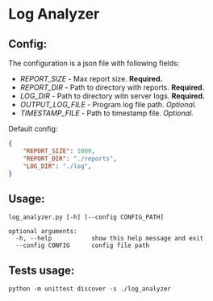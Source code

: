 # Log Analyzer
## Config:
The configuration is a json file with following fields:
* *REPORT_SIZE* - Max report size. **Required.** <br>
* *REPORT_DIR* - Path to directory with reports. **Required.** <br>
* *LOG_DIR* - Path to directory witn server logs. **Required.** <br>
* *OUTPUT_LOG_FILE* - Program log file path. *Optional.* <br>
* *TIMESTAMP_FILE* - Path to timestamp file. *Optional.* <br>

Default config:
```json
{  
    "REPORT_SIZE": 1000,
    "REPORT_DIR": "./reports",
    "LOG_DIR": "./log",
}
```

## Usage:
```
log_analyzer.py [-h] [--config CONFIG_PATH]

optional arguments:
  -h, --help           show this help message and exit
  --config CONFIG      config file path
```

## Tests usage: 
```
python -m unittest discover -s ./log_analyzer
```
